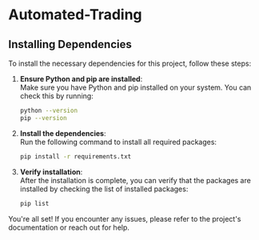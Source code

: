 # Automated-Trading

## Installing Dependencies

To install the necessary dependencies for this project, follow these steps:

1. **Ensure Python and pip are installed**:  
   Make sure you have Python and pip installed on your system. You can check this by running:

   ```bash
   python --version
   pip --version
   ```

2. **Install the dependencies**:  
   Run the following command to install all required packages:

   ```bash
   pip install -r requirements.txt
   ```

3. **Verify installation**:  
   After the installation is complete, you can verify that the packages are installed by checking the list of installed packages:
   ```bash
   pip list
   ```

You're all set! If you encounter any issues, please refer to the project's documentation or reach out for help.
